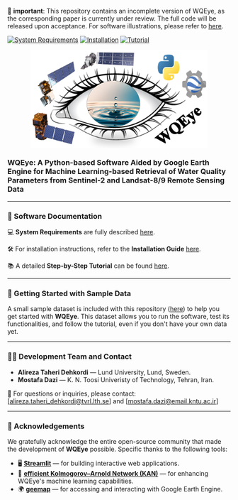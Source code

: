 🛑 **important**: This repository contains an incomplete version of WQEye, as the corresponding paper is currently under review. The full code will be released upon acceptance. For software illustrations, please refer to [here](docs/Step-by-Step.pdf).

[![System Requirements](https://img.shields.io/badge/System%20Requirements-PDF%20Guide-lightgrey)](docs/SystemRequirements.pdf)
[![Installation](https://img.shields.io/badge/Installation-PDF%20Guide-green)](docs/Installation.pdf)
[![Tutorial](https://img.shields.io/badge/Step--by--Step%20Tutorial-PDF%20Guide-blue)](docs/Step-by-Step.pdf)

<p align="center">
  <img src="docs/logo.jpg" alt="WQEye Logo" width="400" style="vertical-align:middle;">
</p>

### WQEye: A Python-based Software Aided by Google Earth Engine for Machine Learning-based Retrieval of Water Quality Parameters from Sentinel-2 and Landsat-8/9 Remote Sensing Data
---------------------------------------------------------------------------------------------
### 📝 Software Documentation

💻 **System Requirements** are fully described [here](docs/SystemRequirements.pdf).

🛠️ For installation instructions, refer to the **Installation Guide** [here](docs/Installation.pdf).

📚 A detailed **Step-by-Step Tutorial** can be found [here](docs/Step-by-Step.pdf).

---------------------------------------------------------------------------------------------

### 📁 Getting Started with Sample Data

A small sample dataset is included with this repository ([here](example/SampleData_Turb_2stations.csv)) to help you get started with **WQEye**. 
This dataset allows you to run the software, test its functionalities, and follow the tutorial, even if you don't have your own data yet.

---------------------------------------------------------------------------------------------

### 👨‍💻 Development Team and Contact

- **Alireza Taheri Dehkordi** — Lund University, Lund, Sweden.
- **Mostafa Dazi** — K. N. Toosi Univeristy of Technology, Tehran, Iran. 

📧 For questions or inquiries, please contact: [alireza.taheri_dehkordi@tvrl.lth.se] and [mostafa.dazi@email.kntu.ac.ir]

---------------------------------------------------------------------------------------------

### 🙏 Acknowledgements

We gratefully acknowledge the entire open-source community that made the development of **WQEye** possible. Specific thanks to the following tools:

- 🖥️ **[Streamlit](https://streamlit.io/)** — for building interactive web applications.  
- 🧠 **[efficient Kolmogorov–Arnold Network (KAN)](https://github.com/Blealtan/efficient-kan)** — for enhancing WQEye's machine learning capabilities.  
- 🌍 **[geemap](https://geemap.org/)** — for accessing and interacting with Google Earth Engine.
